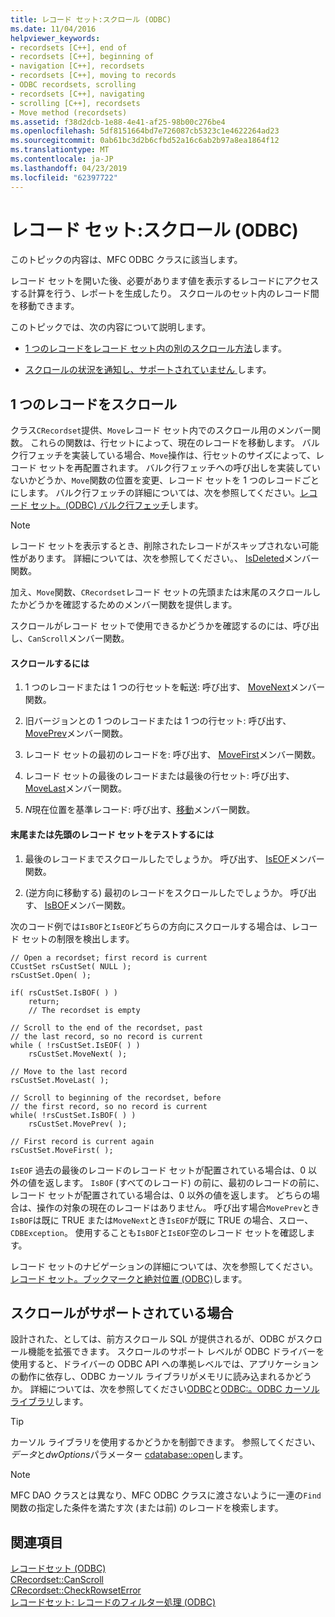 ```yaml
---
title: レコード セット:スクロール (ODBC)
ms.date: 11/04/2016
helpviewer_keywords:
- recordsets [C++], end of
- recordsets [C++], beginning of
- navigation [C++], recordsets
- recordsets [C++], moving to records
- ODBC recordsets, scrolling
- recordsets [C++], navigating
- scrolling [C++], recordsets
- Move method (recordsets)
ms.assetid: f38d2dcb-1e88-4e41-af25-98b00c276be4
ms.openlocfilehash: 5df8151664bd7e726087cb5323c1e4622264ad23
ms.sourcegitcommit: 0ab61bc3d2b6cfbd52a16c6ab2b97a8ea1864f12
ms.translationtype: MT
ms.contentlocale: ja-JP
ms.lasthandoff: 04/23/2019
ms.locfileid: "62397722"
---
```

# <a name="recordset-scrolling-odbc"></a>レコード セット:スクロール (ODBC)

このトピックの内容は、MFC ODBC クラスに該当します。

レコード セットを開いた後、必要があります値を表示するレコードにアクセスする計算を行う、レポートを生成したり。 スクロールのセット内のレコード間を移動できます。

このトピックでは、次の内容について説明します。

- [1 つのレコードをレコード セット内の別のスクロール方法](#_core_scrolling_from_one_record_to_another)します。

- [スクロールの状況を通知し、サポートされていません ](#_core_when_scrolling_is_supported)します。

##  <a name="_core_scrolling_from_one_record_to_another"></a> 1 つのレコードをスクロール

クラス`CRecordset`提供、`Move`レコード セット内でのスクロール用のメンバー関数。 これらの関数は、行セットによって、現在のレコードを移動します。 バルク行フェッチを実装している場合、`Move`操作は、行セットのサイズによって、レコード セットを再配置されます。 バルク行フェッチへの呼び出しを実装していないかどうか、`Move`関数の位置を変更、レコード セットを 1 つのレコードごとにします。 バルク行フェッチの詳細については、次を参照してください。[レコード セット。(ODBC) バルク行フェッチ](../../data/odbc/recordset-fetching-records-in-bulk-odbc.md)します。

> [!NOTE]
>  レコード セットを表示するとき、削除されたレコードがスキップされない可能性があります。 詳細については、次を参照してください。、 [IsDeleted](../../mfc/reference/crecordset-class.md#isdeleted)メンバー関数。

加え、`Move`関数、`CRecordset`レコード セットの先頭または末尾のスクロールしたかどうかを確認するためのメンバー関数を提供します。

スクロールがレコード セットで使用できるかどうかを確認するのには、呼び出し、`CanScroll`メンバー関数。

#### <a name="to-scroll"></a>スクロールするには

1. 1 つのレコードまたは 1 つの行セットを転送: 呼び出す、 [MoveNext](../../mfc/reference/crecordset-class.md#movenext)メンバー関数。

1. 旧バージョンとの 1 つのレコードまたは 1 つの行セット: 呼び出す、 [MovePrev](../../mfc/reference/crecordset-class.md#moveprev)メンバー関数。

1. レコード セットの最初のレコードを: 呼び出す、 [MoveFirst](../../mfc/reference/crecordset-class.md#movefirst)メンバー関数。

1. レコード セットの最後のレコードまたは最後の行セット: 呼び出す、 [MoveLast](../../mfc/reference/crecordset-class.md#movelast)メンバー関数。

1. *N*現在位置を基準レコード: 呼び出す、[移動](../../mfc/reference/crecordset-class.md#move)メンバー関数。

#### <a name="to-test-for-the-end-or-the-beginning-of-the-recordset"></a>末尾または先頭のレコード セットをテストするには

1. 最後のレコードまでスクロールしたでしょうか。 呼び出す、 [IsEOF](../../mfc/reference/crecordset-class.md#iseof)メンバー関数。

1. (逆方向に移動する) 最初のレコードをスクロールしたでしょうか。 呼び出す、 [IsBOF](../../mfc/reference/crecordset-class.md#isbof)メンバー関数。

次のコード例では`IsBOF`と`IsEOF`どちらの方向にスクロールする場合は、レコード セットの制限を検出します。

```
// Open a recordset; first record is current
CCustSet rsCustSet( NULL );
rsCustSet.Open( );

if( rsCustSet.IsBOF( ) )
    return;
    // The recordset is empty

// Scroll to the end of the recordset, past
// the last record, so no record is current
while ( !rsCustSet.IsEOF( ) )
    rsCustSet.MoveNext( );

// Move to the last record
rsCustSet.MoveLast( );

// Scroll to beginning of the recordset, before
// the first record, so no record is current
while( !rsCustSet.IsBOF( ) )
    rsCustSet.MovePrev( );

// First record is current again
rsCustSet.MoveFirst( );
```

`IsEOF` 過去の最後のレコードのレコード セットが配置されている場合は、0 以外の値を返します。 `IsBOF` (すべてのレコード) の前に、最初のレコードの前に、レコード セットが配置されている場合は、0 以外の値を返します。 どちらの場合は、操作の対象の現在のレコードはありません。 呼び出す場合`MovePrev`とき`IsBOF`は既に TRUE または`MoveNext`とき`IsEOF`が既に TRUE の場合、スロー、 `CDBException`。 使用することも`IsBOF`と`IsEOF`空のレコード セットを確認します。

レコード セットのナビゲーションの詳細については、次を参照してください。[レコード セット。ブックマークと絶対位置 (ODBC)](../../data/odbc/recordset-bookmarks-and-absolute-positions-odbc.md)します。

##  <a name="_core_when_scrolling_is_supported"></a> スクロールがサポートされている場合

設計された、としては、前方スクロール SQL が提供されるが、ODBC がスクロール機能を拡張できます。 スクロールのサポート レベルが ODBC ドライバーを使用すると、ドライバーの ODBC API への準拠レベルでは、アプリケーションの動作に依存し、ODBC カーソル ライブラリがメモリに読み込まれるかどうか。 詳細については、次を参照してください[ODBC](../../data/odbc/odbc-basics.md)と[ODBC:。ODBC カーソル ライブラリ](../../data/odbc/odbc-the-odbc-cursor-library.md)します。

> [!TIP]
>  カーソル ライブラリを使用するかどうかを制御できます。 参照してください、*データ*と*dwOptions*パラメーター [cdatabase::open](../../mfc/reference/cdatabase-class.md#open)します。

> [!NOTE]
>  MFC DAO クラスとは異なり、MFC ODBC クラスに渡さないように一連の`Find`関数の指定した条件を満たす次 (または前) のレコードを検索します。

## <a name="see-also"></a>関連項目

[レコードセット (ODBC)](../../data/odbc/recordset-odbc.md)<br/>
[CRecordset::CanScroll](../../mfc/reference/crecordset-class.md#canscroll)<br/>
[CRecordset::CheckRowsetError](../../mfc/reference/crecordset-class.md#checkrowseterror)<br/>
[レコードセット: レコードのフィルター処理 (ODBC)](../../data/odbc/recordset-filtering-records-odbc.md)